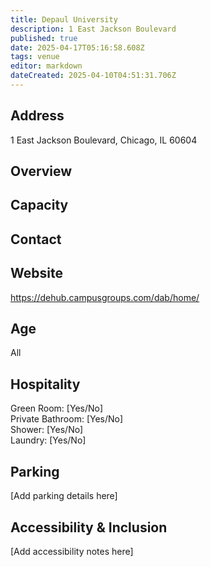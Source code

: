 ```yaml
---
title: Depaul University
description: 1 East Jackson Boulevard
published: true
date: 2025-04-17T05:16:58.608Z
tags: venue
editor: markdown
dateCreated: 2025-04-10T04:51:31.706Z
---
```


## Address

1 East Jackson Boulevard, Chicago, IL 60604

## Overview



## Capacity



## Contact



## Website

https://dehub.campusgroups.com/dab/home/

## Age

All

## Hospitality

Green Room: [Yes/No]  
Private Bathroom: [Yes/No]  
Shower: [Yes/No]  
Laundry: [Yes/No]

## Parking

[Add parking details here]

## Accessibility & Inclusion

[Add accessibility notes here]
